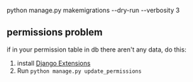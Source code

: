 python manage.py makemigrations --dry-run --verbosity 3

## permissions problem
if in your permission table in db there aren't any data, do this:
1. install [Django Extensions](https://github.com/django-extensions/django-extensions)
2. Run `python manage.py update_permissions`